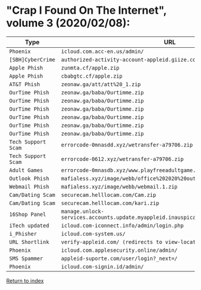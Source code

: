 <h1>"Crap I Found On The Internet", volume 3 (2020/02/08):</h1>


|Type               |URL                                                                               |IP Address       |Threat Actor Email                    |
|-------------------|----------------------------------------------------------------------------------|-----------------|--------------------------------------|
|`Phoenix`          |`icloud.com.acc-en.us/admin/`                                                     |`37.140.192.33`  |`imanunlockingservices@protonmail.com`|
|`[SBH]CyberCrime`  |`authorized-activity-account-appleid.giize.com/panel`                             |`162.241.67.219` |`N/A`                                 |
|`Apple Phish`      |`zunmta.cf/apple.zip`                                                             |`78.47.233.245`  |`mohammed707101@gmail.com`            |
|`Apple Phish`      |`cbabgtc.cf/apple.zip`                                                            |`78.47.42.56`    |`mohammed707101@gmail.com`            |
|`AT&T Phish`       |`zeonaw.ga/att/att%20_1.zip`                                                      |`178.159.36.97`  |`beccahenson5@gmail.com`              |
|`OurTime Phish`    |`zeonaw.ga/baba/Ourtimme.zip`                                                     |`178.159.36.97`  |`markj32@aol.com`                     |
|`OurTime Phish`    |`zeonaw.ga/baba/Ourtimme.zip`                                                     |`178.159.36.97`  |`jm0891566@gmail.com`                 |
|`OurTime Phish`    |`zeonaw.ga/baba/Ourtimme.zip`                                                     |`178.159.36.97`  |`jm919798@gmail.com`                  |
|`OurTime Phish`    |`zeonaw.ga/baba/Ourtimme.zip`                                                     |`178.159.36.97`  |`jm919798@yahoo.com`                  |
|`OurTime Phish`    |`zeonaw.ga/baba/Ourtimme.zip`                                                     |`178.159.36.97`  |`markj32@gmx.com`                     |
|`OurTime Phish`    |`zeonaw.ga/baba/Ourtimme.zip`                                                     |`178.159.36.97`  |`j0hj0@yandex.com`                    |
|`Tech Support Scam`|`errorcode-0mnasdd.xyz/wetransfer-a79706.zip`                                     |`162.241.197.40` |`N/A`                                 |
|`Tech Support Scam`|`errorcode-0612.xyz/wetransfer-a79706.zip`                                        |`162.241.197.39` |`N/A`                                 |
|`Adult Games`      |`errorcode-0mnasdb.xyz/www.playfreeadultgame.club.zip`                            |`162.241.197.40` |`N/A`                                 |
|`Outlook Phish`    |`mafialess.xyz/image/webb/office%202020%20outlook%20logo%20truelogin.zip`         |`185.112.250.125`|`N/A (Unconfigured)`                  |
|`Webmail Phish`    |`mafialess.xyz/image/webb/webmail.1.zip`                                          |`185.112.250.125`|`clearwaters247@gmail.com`            |
|`Cam/Dating Scam`  |`securecam.helllocam.com/Cam.zip`                                                 |`67.227.235.101` |`riponnew2@gmail.com`                 |
|`Cam/Dating Scam`  |`securecam.helllocam.com/kari.zip`                                                |`67.227.235.101` |`riponnew2@gmail.com`                 |
|`16Shop Panel`     |`manage.unlock-services.accounts.update.myappleid.inauspicate.com/admin/login.php`|`162.241.149.149`|`hplss.sugar@yandex.com`              |
|`iTech updated`    |`icloud.com-iconnect.info/admin/login.php`                                        |`5.100.155.161`  |`N/A`                                 |
|`i_Phisher`        |`icloud.com-system.us/`                                                           |`80.233.134.202` |`N/A`                                 |
|`URL Shortlink`    |`verify-appleid.com/ (redirects to view-location.link)`                           |`172.96.187.252` |`N/A`                                 |
|`Phoenix`          |`icloud.com.applesecurity.online/admin/`                                          |`5.100.152.162`  |`N/A`                                 |
|`SMS Spammer`      |`appleid-suporte.com/user/login?_next=/`                                          |`35.173.69.207`  |`diegofreitasdocarmo2018@gmail.com`   |
|`Phoenix`          |`icloud.com-signin.id/admin/`                                                     |`192.111.147.51` |`N/A`                                 |

[Return to index](/archive)